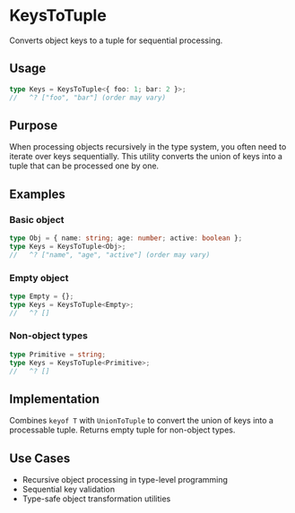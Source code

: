 # KeysToTuple

Converts object keys to a tuple for sequential processing.

## Usage

```typescript
type Keys = KeysToTuple<{ foo: 1; bar: 2 }>;
//   ^? ["foo", "bar"] (order may vary)
```

## Purpose

When processing objects recursively in the type system, you often need to
iterate over keys sequentially. This utility converts the union of keys into a
tuple that can be processed one by one.

## Examples

### Basic object

```typescript
type Obj = { name: string; age: number; active: boolean };
type Keys = KeysToTuple<Obj>;
//   ^? ["name", "age", "active"] (order may vary)
```

### Empty object

```typescript
type Empty = {};
type Keys = KeysToTuple<Empty>;
//   ^? []
```

### Non-object types

```typescript
type Primitive = string;
type Keys = KeysToTuple<Primitive>;
//   ^? []
```

## Implementation

Combines `keyof T` with `UnionToTuple` to convert the union of keys into a
processable tuple. Returns empty tuple for non-object types.

## Use Cases

- Recursive object processing in type-level programming
- Sequential key validation
- Type-safe object transformation utilities
